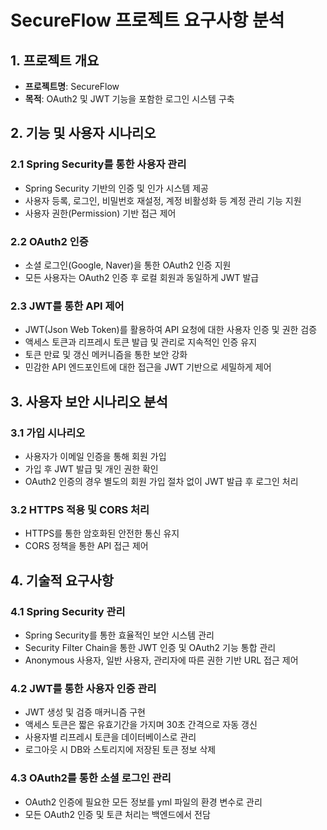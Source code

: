 # SecureFlow 프로젝트 요구사항 분석

## 1. 프로젝트 개요

- **프로젝트명**: SecureFlow
- **목적**: OAuth2 및 JWT 기능을 포함한 로그인 시스템 구축

## 2. 기능 및 사용자 시나리오

### 2.1 Spring Security를 통한 사용자 관리

- Spring Security 기반의 인증 및 인가 시스템 제공
- 사용자 등록, 로그인, 비밀번호 재설정, 계정 비활성화 등 계정 관리 기능 지원
- 사용자 권한(Permission) 기반 접근 제어

### 2.2 OAuth2 인증

- 소셜 로그인(Google, Naver)을 통한 OAuth2 인증 지원
- 모든 사용자는 OAuth2 인증 후 로컬 회원과 동일하게 JWT 발급

### 2.3 JWT를 통한 API 제어

- JWT(Json Web Token)를 활용하여 API 요청에 대한 사용자 인증 및 권한 검증
- 액세스 토큰과 리프레시 토큰 발급 및 관리로 지속적인 인증 유지
- 토큰 만료 및 갱신 메커니즘을 통한 보안 강화
- 민감한 API 엔드포인트에 대한 접근을 JWT 기반으로 세밀하게 제어

## 3. 사용자 보안 시나리오 분석

### 3.1 가입 시나리오

- 사용자가 이메일 인증을 통해 회원 가입
- 가입 후 JWT 발급 및 개인 권한 확인
- OAuth2 인증의 경우 별도의 회원 가입 절차 없이 JWT 발급 후 로그인 처리

### 3.2 HTTPS 적용 및 CORS 처리

- HTTPS를 통한 암호화된 안전한 통신 유지
- CORS 정책을 통한 API 접근 제어

## 4. 기술적 요구사항

### 4.1 Spring Security 관리

- Spring Security를 통한 효율적인 보안 시스템 관리
- Security Filter Chain을 통한 JWT 인증 및 OAuth2 기능 통합 관리
- Anonymous 사용자, 일반 사용자, 관리자에 따른 권한 기반 URL 접근 제어

### 4.2 JWT를 통한 사용자 인증 관리

- JWT 생성 및 검증 매커니즘 구현
- 액세스 토큰은 짧은 유효기간을 가지며 30초 간격으로 자동 갱신
- 사용자별 리프레시 토큰을 데이터베이스로 관리
- 로그아웃 시 DB와 스토리지에 저장된 토큰 정보 삭제

### 4.3 OAuth2를 통한 소셜 로그인 관리

- OAuth2 인증에 필요한 모든 정보를 yml 파일의 환경 변수로 관리
- 모든 OAuth2 인증 및 토큰 처리는 백엔드에서 전담

